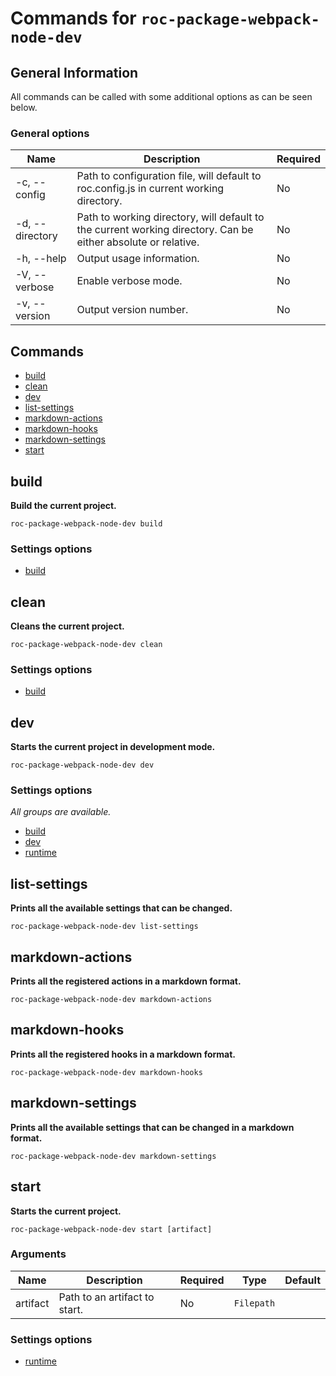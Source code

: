 # Commands for `roc-package-webpack-node-dev`

## General Information
All commands can be called with some additional options as can be seen below.

### General options

| Name            | Description                                                                                                   | Required |
| --------------- | ------------------------------------------------------------------------------------------------------------- | -------- |
| -c, --config    | Path to configuration file, will default to roc.config.js in current working directory.                       | No       |
| -d, --directory | Path to working directory, will default to the current working directory. Can be either absolute or relative. | No       |
| -h, --help      | Output usage information.                                                                                     | No       |
| -V, --verbose   | Enable verbose mode.                                                                                          | No       |
| -v, --version   | Output version number.                                                                                        | No       |

## Commands
* [build](#build)
* [clean](#clean)
* [dev](#dev)
* [list-settings](#list-settings)
* [markdown-actions](#markdown-actions)
* [markdown-hooks](#markdown-hooks)
* [markdown-settings](#markdown-settings)
* [start](#start)

## build
__Build the current project.__

```
roc-package-webpack-node-dev build
```

### Settings options
* [build](/packages/roc-package-webpack-node-dev/docs/Settings.md#build)

## clean
__Cleans the current project.__

```
roc-package-webpack-node-dev clean
```

### Settings options
* [build](/packages/roc-package-webpack-node-dev/docs/Settings.md#build)

## dev
__Starts the current project in development mode.__

```
roc-package-webpack-node-dev dev
```

### Settings options
_All groups are available._
* [build](/packages/roc-package-webpack-node-dev/docs/Settings.md#build)
* [dev](/packages/roc-package-webpack-node-dev/docs/Settings.md#dev)
* [runtime](/packages/roc-package-webpack-node-dev/docs/Settings.md#runtime)

## list-settings
__Prints all the available settings that can be changed.__

```
roc-package-webpack-node-dev list-settings
```

## markdown-actions
__Prints all the registered actions in a markdown format.__

```
roc-package-webpack-node-dev markdown-actions
```

## markdown-hooks
__Prints all the registered hooks in a markdown format.__

```
roc-package-webpack-node-dev markdown-hooks
```

## markdown-settings
__Prints all the available settings that can be changed in a markdown format.__

```
roc-package-webpack-node-dev markdown-settings
```

## start
__Starts the current project.__

```
roc-package-webpack-node-dev start [artifact]
```

### Arguments

| Name     | Description                   | Required | Type       | Default |
| -------- | ----------------------------- | -------- | ---------- | ------- |
| artifact | Path to an artifact to start. | No       | `Filepath` |         |

### Settings options
* [runtime](/packages/roc-package-webpack-node-dev/docs/Settings.md#runtime)

